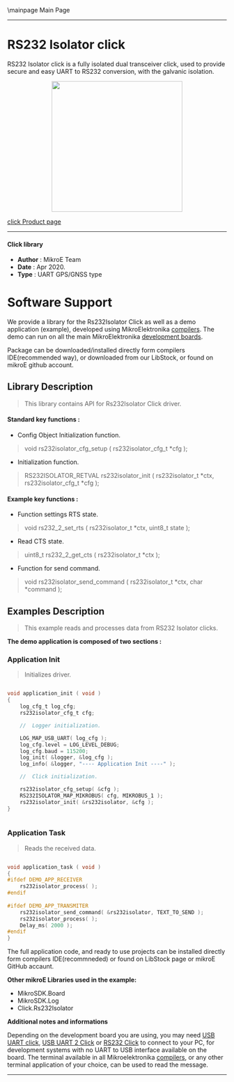 \mainpage Main Page
 
---
# RS232 Isolator click

RS232 Isolator click is a fully isolated dual transceiver click, used to provide secure and easy UART to RS232 conversion, with the galvanic isolation.

<p align="center">
  <img src="https://download.mikroe.com/images/click_for_ide/rs232isolator_click.png" height=300px>
</p>

[click Product page](<https://www.mikroe.com/rs232-isolator-click>)

---


#### Click library 

- **Author**        : MikroE Team
- **Date**          : Apr 2020.
- **Type**          : UART GPS/GNSS type


# Software Support

We provide a library for the Rs232Isolator Click 
as well as a demo application (example), developed using MikroElektronika 
[compilers](https://shop.mikroe.com/compilers). 
The demo can run on all the main MikroElektronika [development boards](https://shop.mikroe.com/development-boards).

Package can be downloaded/installed directly form compilers IDE(recommended way), or downloaded from our LibStock, or found on mikroE github account. 

## Library Description

> This library contains API for Rs232Isolator Click driver.

#### Standard key functions :

- Config Object Initialization function.
> void rs232isolator_cfg_setup ( rs232isolator_cfg_t *cfg ); 
 
- Initialization function.
> RS232ISOLATOR_RETVAL rs232isolator_init ( rs232isolator_t *ctx, rs232isolator_cfg_t *cfg );

#### Example key functions :

- Function settings RTS state.
> void rs232_2_set_rts ( rs232isolator_t *ctx, uint8_t state );
 
- Read CTS state.
> uint8_t rs232_2_get_cts ( rs232isolator_t *ctx );

- Function for send command.
> void rs232isolator_send_command ( rs232isolator_t *ctx, char *command );

## Examples Description

> This example reads and processes data from RS232 Isolator clicks.

**The demo application is composed of two sections :**

### Application Init 

> Initializes driver.

```c

void application_init ( void )
{
    log_cfg_t log_cfg;
    rs232isolator_cfg_t cfg;

    //  Logger initialization.

    LOG_MAP_USB_UART( log_cfg );
    log_cfg.level = LOG_LEVEL_DEBUG;
    log_cfg.baud = 115200;
    log_init( &logger, &log_cfg );
    log_info( &logger, "---- Application Init ----" );

    //  Click initialization.

    rs232isolator_cfg_setup( &cfg );
    RS232ISOLATOR_MAP_MIKROBUS( cfg, MIKROBUS_1 );
    rs232isolator_init( &rs232isolator, &cfg );
}
  
```

### Application Task

> Reads the received data.

```c

void application_task ( void )
{
#ifdef DEMO_APP_RECEIVER
    rs232isolator_process( );
#endif
    
#ifdef DEMO_APP_TRANSMITER
    rs232isolator_send_command( &rs232isolator, TEXT_TO_SEND );
    rs232isolator_process( );
    Delay_ms( 2000 );
#endif    
} 

```

The full application code, and ready to use projects can be  installed directly form compilers IDE(recommneded) or found on LibStock page or mikroE GitHub accaunt.

**Other mikroE Libraries used in the example:** 

- MikroSDK.Board
- MikroSDK.Log
- Click.Rs232Isolator

**Additional notes and informations**

Depending on the development board you are using, you may need 
[USB UART click](https://shop.mikroe.com/usb-uart-click), 
[USB UART 2 Click](https://shop.mikroe.com/usb-uart-2-click) or 
[RS232 Click](https://shop.mikroe.com/rs232-click) to connect to your PC, for 
development systems with no UART to USB interface available on the board. The 
terminal available in all Mikroelektronika 
[compilers](https://shop.mikroe.com/compilers), or any other terminal application 
of your choice, can be used to read the message.



---
